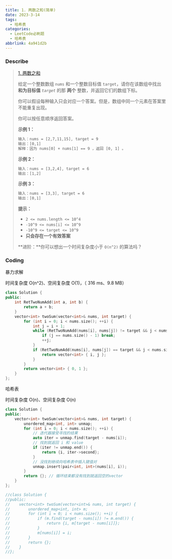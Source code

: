 ```yaml
---
title: 1. 两数之和(简单)
date: 2023-3-14
tags:
  - 哈希表
categories:
  - LeetCode必刷题
  - 哈希表
abbrlink: 4a941d2b
---
```


### Describe

> [1. 两数之和](https://leetcode.cn/problems/two-sum/)
>
> 给定一个整数数组 `nums` 和一个整数目标值 `target`，请你在该数组中找出 **和为目标值** *`target`* 的那 **两个** 整数，并返回它们的数组下标。
>
> 你可以假设每种输入只会对应一个答案。但是，数组中同一个元素在答案里不能重复出现。
>
> 你可以按任意顺序返回答案。
>
> **示例 1：**
>
> ```txt
> 输入：nums = [2,7,11,15], target = 9
> 输出：[0,1]
> 解释：因为 nums[0] + nums[1] == 9 ，返回 [0, 1] 。
> ```
>
> **示例 2：**
>
> ```txt
> 输入：nums = [3,2,4], target = 6
> 输出：[1,2]
> ```
>
> **示例 3：**
>
> ```txt
> 输入：nums = [3,3], target = 6
> 输出：[0,1]
> ```
>
>  **提示：**
>
> - `2 <= nums.length <= 10^4`
>- `-10^9 <= nums[i] <= 10^9`
> - `-10^9 <= target <= 10^9`
> - **只会存在一个有效答案**
> 
> 
>
>  **进阶：**你可以想出一个时间复杂度小于 `O(n^2)` 的算法吗？

### Coding

暴力求解

时间复杂度 O(n^2)、空间复杂度 O(1)，（ 316 ms、9.8 MB）

```cpp
class Solution {
public:
    int RetTwoNumAdd(int a, int b) {
        return a + b;
    }
    vector<int> twoSum(vector<int>& nums, int target) {
        for (int i = 0; i < nums.size(); ++i) {
            int j = i + 1;
            while (RetTwoNumAdd(nums[i], nums[j]) != target && j < nums.size()) {
                if (j == nums.size() - 1) break;
                ++j;
            }
            if (RetTwoNumAdd(nums[i], nums[j]) == target && j < nums.size()) {
                return vector<int> { i, j };
            }
        }
        return vector<int> { 0, 1 };
    }
};
```

哈希表

时间复杂度 O(n)、空间复杂度 O(n)

```cpp
class Solution {
public:
    vector<int> twoSum(vector<int>& nums, int target) {
        unordered_map<int, int> unmap;
        for (int i = 0; i < nums.size(); ++i) {
            // 迭代器接受寻找的结果
            auto iter = unmap.find(target - nums[i]);
            // 找到就返回 i 和 value
            if (iter != unmap.end()) {
                return {i, iter->second};
            }
            // 没找到继续向哈希表中插入键值对
            unmap.insert(pair<int, int>(nums[i], i));
        }
        return {}; // 循环结束都没有找到就返回空的vector
    }
};

//class Solution {
//public:
//    vector<int> twoSum(vector<int>& nums, int target) {
//        unordered_map<int, int> m;
//        for (int i = 0; i < nums.size(); ++i) {
//            if (m.find(target - nums[i]) != m.end()) {
//                return {i, m[target - nums[i]]};
//            }
//            m[nums[i]] = i;
//        }
//        return {};
//    }
//};
```

